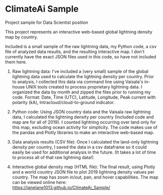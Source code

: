 # ClimateAi Sample
Project sample for Data Scientist position

This project represents an interactive web-based global lightning density map by country.

Included is a small sample of the raw lightning data, my Python code, a csv file of analyzed data results, and the resulting interactive map. I don't currently have the exact JSON files used in this code, so have not included them here.

1. Raw lightning data: 
I've included a (very small) sample of the global lightning data used to calculate the lightning density per country. Prior to analysis, I collected this data via command line using Vaisala's in-house UNIX tools created to process proprietary lightning data. I organized the data by month and zipped the files prior to running my code. Format: Date, Time (UTC), Latitude, Longitude, Peak current with polarity (kA), Intracloud/cloud-to-ground indicator.

2. Python code: 
Using JSON country data and the Vaisala raw lightning data, I calculated the lightning density per country (Included code and map are for all of 2019). I counted lightning occurring over land only for this map, excluding ocean activity for simplicity. The code makes use of the pandas and Plotly libraries to make an interactive web-based map.

3. Data analysis results (CSV file): 
Once I calculated the land-only lightning density per country, I saved the data in a csv dataframe so it could easily be used for additional analysis in the future. (It takes a lot of time to process all of that raw lightning data!)

4. Interactive global density map (HTML file): 
The final result, using Plotly and a world country JSON file to plot 2019 lightning density values per country. The map has zoom in/out, pan, and hover capabilities. The map can be viewed online here: https://janelane1013.github.io/ClimateAi_Sample/
